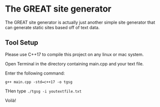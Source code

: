 # The GREAT site generator
The GREAT site generator is actually just another simple site generator that can generate static sites based off of text data.
## Tool Setup

Please use C++17 to compile this project on any linux or mac system. 

Open Terminal in the directory containing main.cpp and your text file. 

Enter the following command:

```g++ main.cpp -std=c++17 -o tgsg```

THen type ```./tgsg -i youtextfile.txt```

Voilà! 
